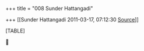 +++
title = "008 Sunder Hattangadi"

+++
[[Sunder Hattangadi	2011-03-17, 07:12:30 [Source](https://groups.google.com/g/samskrita/c/pWNFDE7apiw)]]



[TABLE]



